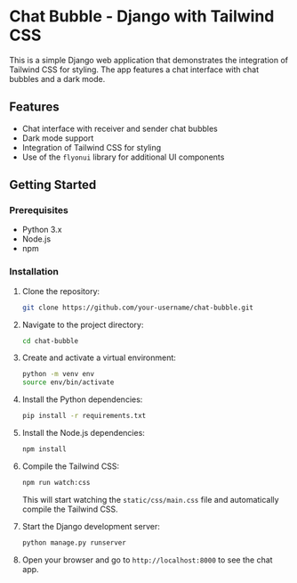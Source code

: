 # Chat Bubble - Django with Tailwind CSS

This is a simple Django web application that demonstrates the integration of Tailwind CSS for styling. The app features a chat interface with chat bubbles and a dark mode.

## Features

- Chat interface with receiver and sender chat bubbles
- Dark mode support
- Integration of Tailwind CSS for styling
- Use of the `flyonui` library for additional UI components

## Getting Started

### Prerequisites

- Python 3.x
- Node.js
- npm

### Installation

1. Clone the repository:

   ```bash
   git clone https://github.com/your-username/chat-bubble.git
   ```

2. Navigate to the project directory:

   ```bash
   cd chat-bubble
   ```

3. Create and activate a virtual environment:

   ```bash
   python -m venv env
   source env/bin/activate
   ```

4. Install the Python dependencies:

   ```bash
   pip install -r requirements.txt
   ```

5. Install the Node.js dependencies:

   ```bash
   npm install
   ```

6. Compile the Tailwind CSS:

   ```bash
   npm run watch:css
   ```

   This will start watching the `static/css/main.css` file and automatically compile the Tailwind CSS.

7. Start the Django development server:

   ```bash
   python manage.py runserver
   ```

8. Open your browser and go to `http://localhost:8000` to see the chat app.
